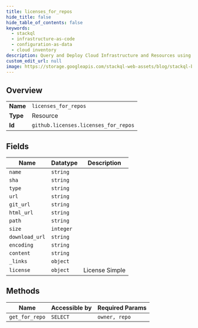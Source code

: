 ```yaml
---
title: licenses_for_repos
hide_title: false
hide_table_of_contents: false
keywords:
  - stackql
  - infrastructure-as-code
  - configuration-as-data
  - cloud inventory
description: Query and Deploy Cloud Infrastructure and Resources using SQL
custom_edit_url: null
image: https://storage.googleapis.com/stackql-web-assets/blog/stackql-blog-post-featured-image.png
---
```

  
    

## Overview
<table><tbody>
<tr><td><b>Name</b></td><td><code>licenses_for_repos</code></td></tr>
<tr><td><b>Type</b></td><td>Resource</td></tr>
<tr><td><b>Id</b></td><td><code>github.licenses.licenses_for_repos</code></td></tr>
</tbody></table>

## Fields
| Name | Datatype | Description |
| ---- | -------- | ----------- |
| `name` | `string` |  |
| `sha` | `string` |  |
| `type` | `string` |  |
| `url` | `string` |  |
| `git_url` | `string` |  |
| `html_url` | `string` |  |
| `path` | `string` |  |
| `size` | `integer` |  |
| `download_url` | `string` |  |
| `encoding` | `string` |  |
| `content` | `string` |  |
| `_links` | `object` |  |
| `license` | `object` | License Simple |
## Methods
| Name | Accessible by | Required Params |
| ---- | ------------- | --------------- |
| `get_for_repo` | `SELECT` | `owner, repo` |
